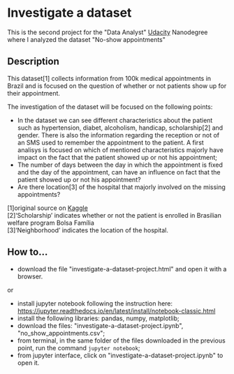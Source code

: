 # Investigate a dataset

This is the second project for the "Data Analyst" [Udacity](https://www.udacity.com) Nanodegree where I analyzed the dataset "No-show appointments"

## Description

This dataset[1] collects information from 100k medical appointments in Brazil and is focused on the question of whether or not patients show up for their appointment.

The investigation of the dataset will be focused on the following points:
- In the dataset we can see different characteristics about the patient such as hypertension, diabet, alcoholism, handicap, scholarship[2] and gender. There is also the information regarding the reception or not of an SMS used to remember the appointment to the patient. A first analisys is focused on which of mentioned characteristics majorly have impact on the fact that the patient showed up or not his appointment;
- The number of days between the day in which the appointment is fixed and the day of the appointment, can have an influence on fact that the patient showed up or not his appointment?
- Are there location[3] of the hospital that majorly involved on the missing appointments?

[1]original source on [Kaggle](https://www.kaggle.com/joniarroba/noshowappointment)\
[2]‘Scholarship’ indicates whether or not the patient is enrolled in Brasilian welfare program Bolsa Família\
[3]‘Neighborhood’ indicates the location of the hospital.

## How to...

- download the file "investigate-a-dataset-project.html" and open it with a browser.

or

- install jupyter notebook following the instruction here: https://jupyter.readthedocs.io/en/latest/install/notebook-classic.html
- install the following libraries: pandas, numpy, matplotlib;
- download the files: "investigate-a-dataset-project.ipynb", "no_show_appointments.csv";
- from terminal, in the same folder of the files downloaded in the previous point, run the command `jupyter notebook`;
- from jupyter interface, click on "investigate-a-dataset-project.ipynb" to open it.
